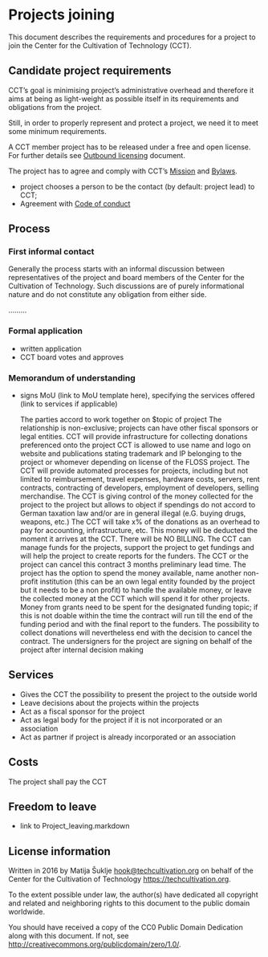 # Projects joining

This document describes the requirements and procedures for a project to join the Center for the Cultivation of Technology (CCT).


## Candidate project requirements

CCT’s goal is minimising project’s administrative overhead and therefore it aims at being as light-weight as possible itself in its requirements and obligations from the project.

Still, in order to properly represent and protect a project, we need it to meet some minimum requirements.

A CCT member project has to be released under a free and open license. For further details see [Outbound licensing][outbound] document.

The project has to agree and comply with CCT’s [Mission][mission] and [Bylaws][bylaws].

- project chooses a person to be the contact (by default: project lead) to CCT;
- Agreement with [Code of conduct][coc]


[outbound]: {filename}/Outbound_licensing.markdown
[coc]: {filename}/Code_of_conduct.markdown
[mission]: https://techcultivation.org/docs/overview.html#mission
[bylaws]: https://techcultivation.org/docs/bylaws.html


## Process

### First informal contact

Generally the process starts with an informal discussion between representatives of the project and board members of the Center for the Cultivation of Technology. Such discussions are of purely informational nature and do not constitute any obligation from either side.

………

### Formal application

- written application
- CCT board votes and approves

### Memorandum of understanding

- signs MoU (link to MoU template here), specifying the services offered (link to services if applicable)


    The parties accord to work together on $topic of project
    The relationship is non-exclusive; projects can have other fiscal sponsors or legal entities.
    CCT will provide infrastructure for collecting donations preferenced onto the project
    CCT is allowed to use name and logo on website and publications stating trademark and IP belonging to the project or whomever depending on license of the FLOSS project.
    The CCT will provide automated processes for projects, including but not limited to reimbursement, travel expenses, hardware costs, servers, rent contracts, contracting of developers, employment of developers, selling merchandise.
    The CCT is giving control of the money collected for the project to the project but allows to object if spendings do not accord to German taxation law and/or are in general illegal (e.G. buying drugs, weapons, etc.)
    The CCT will take x% of the donations as an overhead to pay for accounting, infrastructure, etc. This money will be deducted the moment it arrives at the CCT. There will be NO BILLING.
    The CCT can manage funds for the projects, support the project to get fundings and will help the project to create reports for the funders.
    The CCT or the project can cancel this contract 3 months preliminary lead time. The project has the option to spend the money available, name another non-profit institution (this can be an own legal entity founded by the project but it needs to be a non profit) to handle the available money, or leave the collected money at the CCT which will spend it for other projects. Money from grants need to be spent for the designated funding topic; if this is not doable within the time the contract will run till the end of the funding period and with the final report to the funders. The possibility to collect donations will nevertheless end with the decision to cancel the contract.
    The undersigners for the project are signing on behalf of the project after internal decision making


## Services

- Gives the CCT the possibility to present the project to the outside world
- Leave decisions about the projects within the projects
- Act as a fiscal sponsor for the project
- Act as legal body for the project if it is not incorporated or an association
- Act as partner if project is already incorporated or an association

## Costs

The project shall pay the CCT

## Freedom to leave

- link to Project_leaving.markdown


## License information

Written in 2016 by Matija Šuklje <hook@techcultivation.org> on behalf of the Center for the Cultivation of Technology <https://techcultivation.org>.

To the extent possible under law, the author(s) have dedicated all copyright and related and neighboring rights to this document to the public domain worldwide.

You should have received a copy of the CC0 Public Domain Dedication along with this document. If not, see <http://creativecommons.org/publicdomain/zero/1.0/>. 
